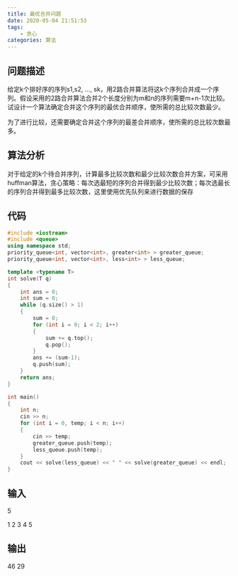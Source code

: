 ```yaml
---
title: 最优合并问题
date: 2020-05-04 21:51:53
tags:
	- 贪心
categories: 算法
---
```


## 问题描述

给定k个排好序的序列s1,s2, …, sk，用2路合并算法将这k个序列合并成一个序列。假设采用的2路合并算法合并2个长度分别为m和n的序列需要m+n-1次比较。试设计一个算法确定合并这个序列的最优合并顺序，使所需的总比较次数最少。

为了进行比较，还需要确定合并这个序列的最差合并顺序，使所需的总比较次数最多。

<!-- more -->

## 算法分析

对于给定的k个待合并序列，计算最多比较次数和最少比较次数合并方案，可采用huffman算法，贪心策略：每次选最短的序列合并得到最少比较次数；每次选最长的序列合并得到最多比较次数，这里使用优先队列来进行数据的保存

## 代码

``` cpp
#include <iostream>
#include <queue>
using namespace std;
priority_queue<int, vector<int>, greater<int> > greater_queue;
priority_queue<int, vector<int>, less<int> > less_queue;

template <typename T>
int solve(T q)
{
    int ans = 0;
    int sum = 0;
    while (q.size() > 1)
    {
        sum = 0;
        for (int i = 0; i < 2; i++)
        {
            sum += q.top();
            q.pop();
        }
        ans += (sum-1);
        q.push(sum);
    }
    return ans;
}

int main()
{
    int n;
    cin >> n;
    for (int i = 0, temp; i < n; i++)
    {
        cin >> temp;
        greater_queue.push(temp);
        less_queue.push(temp);
    }
    cout << solve(less_queue) << " " << solve(greater_queue) << endl;
}
```

## 输入

5

1 2 3 4 5

## 输出

46 29
